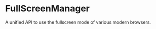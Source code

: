 FullScreenManager
=================

A unified API to use the fullscreen mode of various modern browsers.
